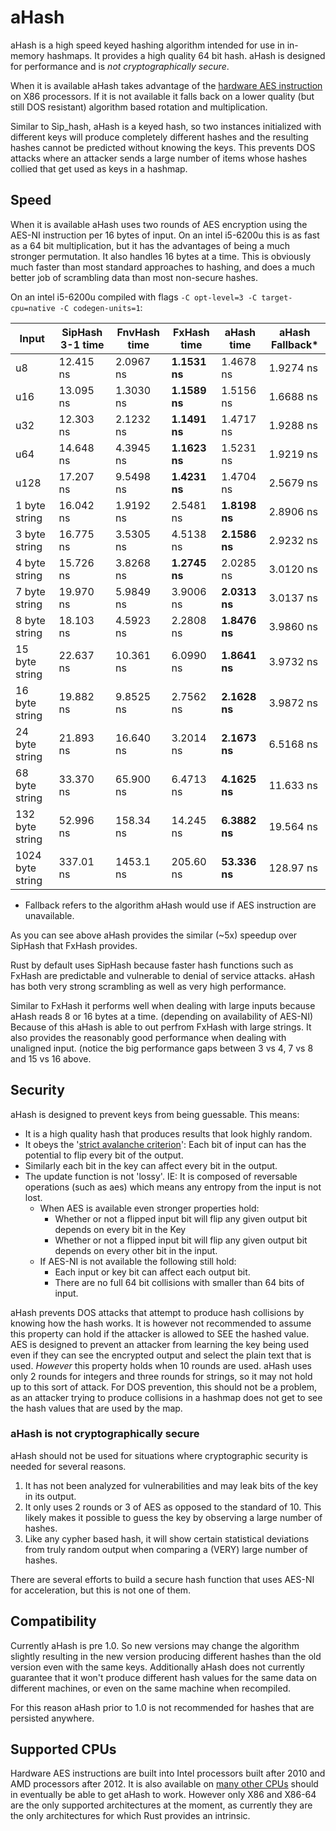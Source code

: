 # aHash

aHash is a high speed keyed hashing algorithm intended for use in in-memory hashmaps. It provides a high quality 64 bit hash.
aHash is designed for performance and is *not cryptographically secure*.

When it is available aHash takes advantage of the [hardware AES instruction](https://en.wikipedia.org/wiki/AES_instruction_set)
on X86 processors. If it is not available it falls back on a lower quality (but still DOS resistant) algorithm based rotation 
and multiplication. 

Similar to Sip_hash, aHash is a keyed hash, so two instances initialized with different keys will produce completely different
hashes and the resulting hashes cannot be predicted without knowing the keys. 
This prevents DOS attacks where an attacker sends a large number of items whose hashes collied that get used as keys in a hashmap.

## Speed

When it is available aHash uses two rounds of AES encryption using the AES-NI instruction per 16 bytes of input.
On an intel i5-6200u this is as fast as a 64 bit multiplication, but it has the advantages of being a much stronger permutation.
It also handles 16 bytes at a time. This is obviously much faster than most standard approaches to hashing, and does a 
much better job of scrambling data than most non-secure hashes.

On an intel i5-6200u compiled with flags `-C opt-level=3 -C target-cpu=native -C codegen-units=1`:

| Input   | SipHash 3-1 time | FnvHash time|FxHash time| aHash time| aHash Fallback* |
|----------------|-----------|-----------|-----------|-----------|---------------|
| u8             | 12.415 ns | 2.0967 ns | **1.1531 ns** | 1.4678 ns | 1.9274 ns |
| u16            | 13.095 ns | 1.3030 ns | **1.1589 ns** | 1.5156 ns | 1.6688 ns |
| u32            | 12.303 ns | 2.1232 ns | **1.1491 ns** | 1.4717 ns | 1.9288 ns |
| u64            | 14.648 ns | 4.3945 ns | **1.1623 ns** | 1.5231 ns | 1.9219 ns |
| u128           | 17.207 ns | 9.5498 ns | **1.4231 ns** | 1.4704 ns | 2.5679 ns |
| 1 byte string  | 16.042 ns | 1.9192 ns | 2.5481 ns | **1.8198 ns** | 2.8906 ns |
| 3 byte string  | 16.775 ns | 3.5305 ns | 4.5138 ns | **2.1586 ns** | 2.9232 ns |
| 4 byte string  | 15.726 ns | 3.8268 ns | **1.2745 ns** | 2.0285 ns | 3.0120 ns |
| 7 byte string  | 19.970 ns | 5.9849 ns | 3.9006 ns | **2.0313 ns** | 3.0137 ns |
| 8 byte string  | 18.103 ns | 4.5923 ns | 2.2808 ns | **1.8476 ns** | 3.9860 ns |
| 15 byte string | 22.637 ns | 10.361 ns | 6.0990 ns | **1.8641 ns** | 3.9732 ns |
| 16 byte string | 19.882 ns | 9.8525 ns | 2.7562 ns | **2.1628 ns** | 3.9872 ns |
| 24 byte string | 21.893 ns | 16.640 ns | 3.2014 ns | **2.1673 ns** | 6.5168 ns |
| 68 byte string | 33.370 ns | 65.900 ns | 6.4713 ns | **4.1625 ns** | 11.633 ns |
| 132 byte string| 52.996 ns | 158.34 ns | 14.245 ns | **6.3882 ns** | 19.564 ns |
|1024 byte string| 337.01 ns | 1453.1 ns | 205.60 ns | **53.336 ns** | 128.97 ns |

* Fallback refers to the algorithm aHash would use if AES instruction are unavailable. 

As you can see above aHash provides the similar (~5x) speedup over SipHash that FxHash provides.

Rust by default uses SipHash because faster hash functions such as FxHash are predictable and vulnerable to denial of service attacks.
aHash has both very strong scrambling as well as very high performance.

Similar to FxHash it performs well when dealing with large inputs because aHash reads 8 or 16 bytes at a time. 
(depending on availability of AES-NI)
Because of this aHash is able to out perfrom FxHash with large strings. It also provides the reasonably good performance when
dealing with unaligned input. (notice the big performance gaps between 3 vs 4, 7 vs 8 and 15 vs 16 above.

## Security

aHash is designed to prevent keys from being guessable. This means:
- It is a high quality hash that produces results that look highly random.
- It obeys the '[strict avalanche criterion](https://en.wikipedia.org/wiki/Avalanche_effect#Strict_avalanche_criterion)': 
Each bit of input can has the potential to flip every bit of the output.
- Similarly each bit in the key can affect every bit in the output.
- The update function is not 'lossy'. IE: It is composed of reversable operations (such as aes) which means any entropy from the input is not lost.
    - When AES is available even stronger properties hold:
        - Whether or not a flipped input bit will flip any given output bit depends on every bit in the Key
        - Whether or not a flipped input bit will flip any given output bit depends on every other bit in the input.
    - If AES-NI is not available the following still hold:
        - Each input or key bit can affect each output bit.
        - There are no full 64 bit collisions with smaller than 64 bits of input.

aHash prevents DOS attacks that attempt to produce hash collisions by knowing how the hash works.
It is however not recommended to assume this property can hold if the attacker is allowed to SEE the hashed value.
AES is designed to prevent an attacker from learning the key being used even if they can see the encrypted output and 
select the plain text that is used. *However* this property holds when 10 rounds are used. aHash uses only 2 rounds for 
integers and three rounds for strings, so it may not hold up to this sort of attack. 
For DOS prevention, this should not be a problem, as an attacker trying to produce collisions in a hashmap 
does not get to see the hash values that are used by the map.

### aHash is not cryptographically secure

aHash should not be used for situations where cryptographic security is needed for several reasons.

1. It has not been analyzed for vulnerabilities and may leak bits of the key in its output.
2. It only uses 2 rounds or 3 of AES as opposed to the standard of 10. This likely makes it possible to guess the key by observing a large number of hashes.
3. Like any cypher based hash, it will show certain statistical deviations from truly random output when comparing a (VERY) large number of hashes.

There are several efforts to build a secure hash function that uses AES-NI for acceleration, but this is not one of them.

## Compatibility

Currently aHash is pre 1.0. So new versions may change the algorithm slightly resulting in the new version producing 
different hashes than the old version even with the same keys. Additionally aHash does not currently guarantee that it 
won't produce different hash values for the same data on different machines, or even on the same machine when recompiled.

For this reason aHash prior to 1.0 is not recommended for hashes that are persisted anywhere.

## Supported CPUs

Hardware AES instructions are built into Intel processors built after 2010 and AMD processors after 2012.
It is also available on [many other CPUs](https://en.wikipedia.org/wiki/AES_instruction_set) should in eventually
be able to get aHash to work. However only X86 and X86-64 are the only supported architectures at the moment, as currently
they are the only architectures for which Rust provides an intrinsic.
